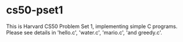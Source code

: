 # cs50-pset1


This is Harvard CS50 Problem Set 1, implementing simple C programs. Please see details in 'hello.c', 'water.c', 'mario.c', 'and greedy.c'.

